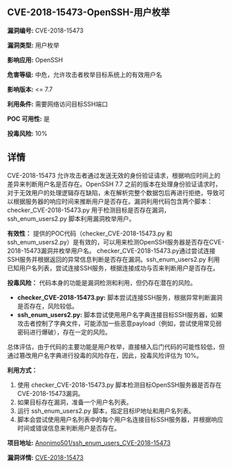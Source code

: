 ## CVE-2018-15473-OpenSSH-用户枚举

**漏洞编号:** CVE-2018-15473

**漏洞类型:** 用户枚举

**影响应用:** OpenSSH

**危害等级:** 中危，允许攻击者枚举目标系统上的有效用户名

**影响版本:** <= 7.7

**利用条件:** 需要网络访问目标SSH端口

**POC 可用性:** 是

**投毒风险:** 10%

## 详情

CVE-2018-15473 允许攻击者通过发送无效的身份验证请求，根据响应时间上的差异来判断用户名是否存在。OpenSSH 7.7 之前的版本在处理身份验证请求时，对于无效用户的处理逻辑存在缺陷，未在解析完整个数据包后再进行拒绝，导致可以根据服务器的响应时间来推断用户是否存在。漏洞利用代码包含两个脚本：checker_CVE-2018-15473.py 用于检测目标是否存在漏洞，ssh_enum_users2.py 脚本利用漏洞枚举用户。 

**有效性：**  提供的POC代码（checker_CVE-2018-15473.py 和 ssh_enum_users2.py）是有效的，可以用来检测OpenSSH服务器是否存在CVE-2018-15473漏洞并枚举用户名。 checker_CVE-2018-15473.py通过尝试连接SSH服务并根据返回的异常信息判断是否存在漏洞。ssh_enum_users2.py 利用已知用户名列表，尝试连接SSH服务，根据连接成功与否来判断用户是否存在。

**投毒风险：** 代码本身的功能是漏洞检测和利用，但仍存在潜在的风险。
   * **checker_CVE-2018-15473.py:** 脚本尝试连接SSH服务，根据异常判断漏洞是否存在，风险较低。
   * **ssh_enum_users2.py:** 脚本尝试使用用户名字典连接目标SSH服务器，如果攻击者控制了字典文件，可能添加一些恶意payload（例如，尝试使用常见弱密码进行爆破），存在一定的风险。

  总体评估，由于代码的主要功能是用户枚举，直接植入后门代码的可能性较低，但通过篡改用户名字典进行投毒的风险存在，因此，投毒风险评估为 10%。

**利用方式：**
1.  使用 checker_CVE-2018-15473.py 脚本检测目标OpenSSH服务器是否存在CVE-2018-15473漏洞。
2.  如果目标存在漏洞，准备一个用户名列表。
3.  运行 ssh_enum_users2.py 脚本，指定目标IP地址和用户名列表。
4.  脚本会尝试使用用户名列表中的每个用户名连接目标SSH服务器，并根据响应时间或错误信息来判断用户是否存在。

**项目地址:** [Anonimo501/ssh_enum_users_CVE-2018-15473](https://github.com/Anonimo501/ssh_enum_users_CVE-2018-15473)

**漏洞详情:** [CVE-2018-15473](https://nvd.nist.gov/vuln/detail/CVE-2018-15473)